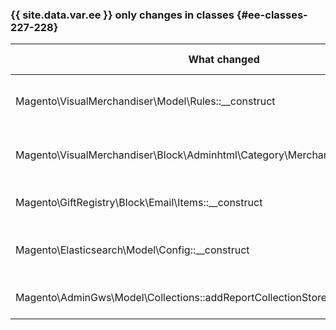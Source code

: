 ### {{ site.data.var.ee }} only changes in classes {#ee-classes-227-228}

| What changed                                                                         | How changed                           |
|--------------------------------------------------------------------------------------|---------------------------------------|
| Magento\VisualMerchandiser\Model\Rules::\_\_construct                                | [public] Added optional parameter(s). |
| Magento\VisualMerchandiser\Block\Adminhtml\Category\Merchandiser\Tile::\_\_construct | [public] Added optional parameter(s). |
| Magento\GiftRegistry\Block\Email\Items::\_\_construct                                | [public] Method has been added.       |
| Magento\Elasticsearch\Model\Config::\_\_construct                                    | [public] Added optional parameter(s). |
| Magento\AdminGws\Model\Collections::addReportCollectionStoreFilter                   | [public] Method has been added.       |